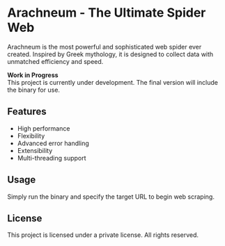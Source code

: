 # Arachneum - The Ultimate Spider Web

Arachneum is the most powerful and sophisticated web spider ever created. Inspired by Greek mythology, it is designed to collect data with unmatched efficiency and speed.

**Work in Progress**  
This project is currently under development. The final version will include the binary for use.

## Features

- High performance
- Flexibility
- Advanced error handling
- Extensibility
- Multi-threading support

## Usage

Simply run the binary and specify the target URL to begin web scraping.

## License

This project is licensed under a private license. All rights reserved.
